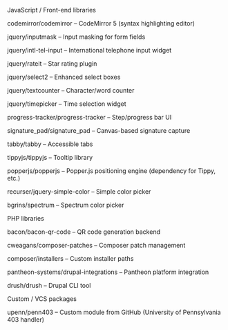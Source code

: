 JavaScript / Front-end libraries

codemirror/codemirror – CodeMirror 5 (syntax highlighting editor)

jquery/inputmask – Input masking for form fields

jquery/intl-tel-input – International telephone input widget

jquery/rateit – Star rating plugin

jquery/select2 – Enhanced select boxes

jquery/textcounter – Character/word counter

jquery/timepicker – Time selection widget

progress-tracker/progress-tracker – Step/progress bar UI

signature_pad/signature_pad – Canvas-based signature capture

tabby/tabby – Accessible tabs

tippyjs/tippyjs – Tooltip library

popperjs/popperjs – Popper.js positioning engine (dependency for Tippy, etc.)

recurser/jquery-simple-color – Simple color picker

bgrins/spectrum – Spectrum color picker

PHP libraries

bacon/bacon-qr-code – QR code generation backend

cweagans/composer-patches – Composer patch management

composer/installers – Custom installer paths

pantheon-systems/drupal-integrations – Pantheon platform integration

drush/drush – Drupal CLI tool

Custom / VCS packages

upenn/penn403 – Custom module from GitHub (University of Pennsylvania 403 handler)
